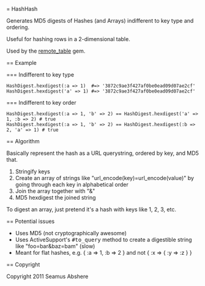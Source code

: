 = HashHash

Generates MD5 digests of Hashes (and Arrays) indifferent to key type and ordering.

Useful for hashing rows in a 2-dimensional table.

Used by the [remote_table](https://github.com/seamusabshere/remote_table) gem.

== Example

=== Indifferent to key type

    HashDigest.hexdigest(:a => 1)  #=> '3872c9ae3f427af0be0ead09d07ae2cf'
    HashDigest.hexdigest('a' => 1) #=> '3872c9ae3f427af0be0ead09d07ae2cf'

=== Indifferent to key order

    HashDigest.hexdigest(:a => 1, 'b' => 2) == HashDigest.hexdigest('a' => 1, :b => 2) # true
    HashDigest.hexdigest(:a => 1, 'b' => 2) == HashDigest.hexdigest(:b => 2, 'a' => 1) # true

== Algorithm

Basically represent the hash as a URL querystring, ordered by key, and MD5 that.

1. Stringify keys
2. Create an array of strings like "url_encode(key)=url_encode(value)" by going through each key in alphabetical order
3. Join the array together with "&"
4. MD5 hexdigest the joined string

To digest an array, just pretend it's a hash with keys like 1, 2, 3, etc.

== Potential issues

* Uses MD5 (not cryptographically awesome)
* Uses ActiveSupport's <tt>#to_query</tt> method to create a digestible string like "foo=bar&baz=bam" (slow)
* Meant for flat hashes, e.g. { :a => 1, :b => 2 } and not { :x => { :y => :z } }

== Copyright

Copyright 2011 Seamus Abshere
